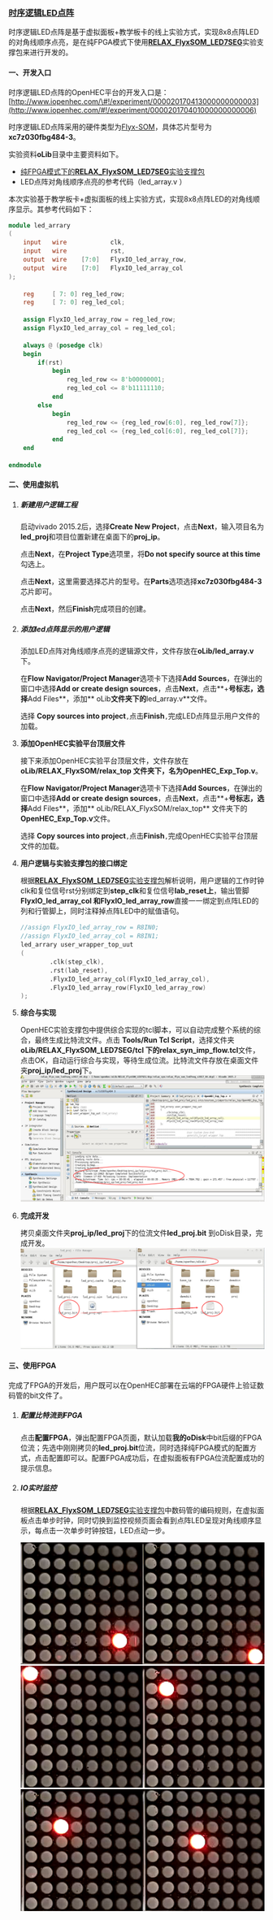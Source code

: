 ### [时序逻辑LED点阵](http://www.iopenhec.com/#!/experiment/000020170413000000000003)

时序逻辑LED点阵是基于虚拟面板+教学板卡的线上实验方式，实现8x8点阵LED的对角线顺序点亮，是在纯FPGA模式下使用[**RELAX\_FlyxSOM\_LED7SEG**](http://doc.iopenhec.com/ying-jian/flyx-somji-chu-pei-zhi/ying-jian-zhi-cheng-bao/shi-yan-zhi-cheng-bao-relax-flyxsom-led7seg-ru-men-shou-ce.html)实验支撑包来进行开发的。

#### 一、开发入口

时序逻辑LED点阵的OpenHEC平台的开发入口是：[http://www.iopenhec.com/\#!/experiment/000020170413000000000003](http://www.iopenhec.com/#!/experiment/000020170401000000000006)

时序逻辑LED点阵采用的硬件类型为[Flyx-SOM](http://www.iopenhec.com/#!/hardware/000020161019000000000012)，具体芯片型号为**xc7z030fbg484-3**。

实验资料**oLib**目录中主要资料如下。

* [纯FPGA模式下的**RELAX\_FlyxSOM\_LED7SEG**实验支撑包](http://doc.iopenhec.com/ying-jian/flyx-somji-chu-pei-zhi/ying-jian-zhi-cheng-bao/shi-yan-zhi-cheng-bao-relax-flyxsom-led7seg-ru-men-shou-ce.html)
* LED点阵对角线顺序点亮的参考代码（led\_array.v ）

本次实验基于教学板卡+虚拟面板的线上实验方式，实现8x8点阵LED的对角线顺序显示。其参考代码如下：

```verilog
module led_arrary
(
    input   wire            clk,
    input   wire            rst,
    output  wire    [7:0]   FlyxIO_led_array_row,
    output  wire    [7:0]   FlyxIO_led_array_col
);

    reg     [ 7: 0] reg_led_row;
    reg     [ 7: 0] reg_led_col;

    assign FlyxIO_led_array_row = reg_led_row;
    assign FlyxIO_led_array_col = reg_led_col;

    always @ (posedge clk) 
    begin
        if(rst) 
            begin
                reg_led_row <= 8'b00000001;
                reg_led_col <= 8'b11111110;
            end 
        else 
            begin
                reg_led_row <= {reg_led_row[6:0], reg_led_row[7]};
                reg_led_col <= {reg_led_col[6:0], reg_led_col[7]};  
            end
    end

endmodule
```

#### 二、使用虚拟机

1. ##### **新建用户逻辑工程**

   启动vivado 2015.2后，选择**Create New Project**，点击**Next**，输入项目名为**led\_proj**和项目位置新建在桌面下的**proj\_ip**。

   点击**Next**，在**Project Type**选项里，将**Do not specify source at this time**勾选上。

   点击**Next**，这里需要选择芯片的型号。在**Parts**选项选择**xc7z030fbg484-3**芯片即可。

   点击**Next**，然后**Finish**完成项目的创建。

2. ##### 添加led点阵显示的用户逻辑

   添加LED点阵对角线顺序点亮的逻辑源文件，文件存放在**oLib/led\_array.v**下。

   在**Flow Navigator/Project Manager**选项卡下选择**Add Sources**，在弹出的窗口中选择**Add or create design sources**，点击**Next**，点击**+**号标志，选择**Add Files**，添加** oLib**文件夹下的**led\_array.v**文件。

   选择 **Copy sources into project**`,`点击**Finish**`,`完成LED点阵显示用户文件的加载。

3. **添加OpenHEC实验平台顶层文件**

   接下来添加OpenHEC实验平台顶层文件，文件存放在**oLib/RELAX\_FlyxSOM/relax\_top **文件夹下，名为**OpenHEC\_Exp\_Top.v**。

   在**Flow Navigator/Project Manager**选项卡下选择**Add Sources**，在弹出的窗口中选择**Add or create design sources**，点击**Next**，点击**+**号标志，选择**Add Files**，添加** oLib/RELAX\_FlyxSOM/relax\_top** 文件夹下的**OpenHEC\_Exp\_Top.v**文件。

   选择 **Copy sources into project**`,`点击**Finish**`,`完成OpenHEC实验平台顶层文件的加载。

4. **用户逻辑与实验支撑包的接口绑定**

   根据[**RELAX\_FlyxSOM\_LED7SEG**实验支撑包](http://doc.iopenhec.com/ying-jian/flyx-somji-chu-pei-zhi/ying-jian-zhi-cheng-bao/shi-yan-zhi-cheng-bao-relax-flyxsom-led7seg-ru-men-shou-ce.html)解析说明，用户逻辑的工作时钟clk和复位信号rst分别绑定到**step\_clk**和复位信号**lab\_reset上**，输出管脚 **FlyxIO\_led\_array\_col **和**FlyxIO\_led\_array\_row**直接一一绑定到点阵LED的列和行管脚上，同时注释掉点阵LED中的赋值语句。

   ```verilog
   //assign FlyxIO_led_array_row = R8IN0;
   //assign FlyxIO_led_array_col = R8IN1;
   led_arrary user_wrapper_top_uut
   (
           .clk(step_clk),
           .rst(lab_reset),
           .FlyxIO_led_array_col(FlyxIO_led_array_col),
           .FlyxIO_led_array_row(FlyxIO_led_array_row)
   );
   ```

5. **综合与实现**

   OpenHEC实验支撑包中提供综合实现的tcl脚本，可以自动完成整个系统的综合，最终生成比特流文件。点击 **Tools/Run Tcl Script**，选择文件夹**oLib/RELAX\_FlyxSOM\_LED7SEG/tcl **下的**relax\_syn\_imp\_flow.tcl**文件，点击OK，自动运行综合与实现，等待生成位流。比特流文件存放在桌面文件夹**proj\_ip/led\_proj**下。![](/assets/led_genbit.png)

6. **完成开发**

   拷贝桌面文件夹**proj\_ip/led\_proj**下的位流文件**led\_proj.bit** 到oDisk目录，完成开发。![](/assets/finish_led.png)

#### 三、使用FPGA

完成了FPGA的开发后，用户既可以在OpenHEC部署在云端的FPGA硬件上验证数码管的bit文件了。

1. ##### 配置比特流到FPGA

   点击**配置FPGA**，弹出配置FPGA页面，默认加载**我的oDisk**中bit后缀的FPGA位流；先选中刚刚拷贝的**led\_proj.bit**位流，同时选择纯FPGA模式的配置方式，点击配置即可以。配置FPGA成功后，在虚拟面板有FPGA位流配置成功的提示信息。

2. ##### IO实时监控

   根据[**RELAX\_FlyxSOM\_LED7SEG**实验支撑包](http://doc.iopenhec.com/ying-jian/flyx-somji-chu-pei-zhi/ying-jian-zhi-cheng-bao/shi-yan-zhi-cheng-bao-relax-flyxsom-led7seg-ru-men-shou-ce.html)中数码管的编码规则，在虚拟面板点击单步时钟，同时切换到监控视频页面会看到点阵LED呈现对角线顺序显示，每点击一次单步时钟按钮，LED点动一步。

   ![](/assets/led0003.png)![](/assets/led0004.png)![](/assets/led0005.png)![](/assets/led0006.png)![](/assets/led0007.png)![](/assets/led0008.png)



